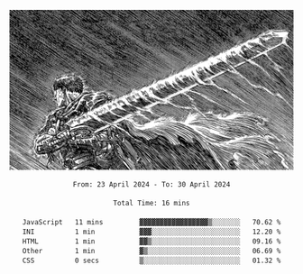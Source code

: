 <!-- Profile image -->
<p align="center">
 <img src="assets/bpD2ohb.png" width="1080px">
</p>
<!-- Profile image end -->

<div align="center">
<!--START_SECTION:waka-->

```txt
From: 23 April 2024 - To: 30 April 2024

Total Time: 16 mins

JavaScript   11 mins         ▓▓▓▓▓▓▓▓▓▓▓▓▓▓▓▓▓▒░░░░░░░   70.62 %
INI          1 min           ▓▓▓░░░░░░░░░░░░░░░░░░░░░░   12.20 %
HTML         1 min           ▓▓▒░░░░░░░░░░░░░░░░░░░░░░   09.16 %
Other        1 min           ▓▒░░░░░░░░░░░░░░░░░░░░░░░   06.69 %
CSS          0 secs          ▒░░░░░░░░░░░░░░░░░░░░░░░░   01.32 %
```

<!--END_SECTION:waka-->
</div>
